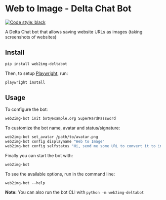 # Web to Image - Delta Chat Bot

[![Code style: black](https://img.shields.io/badge/code%20style-black-000000.svg)](https://github.com/psf/black)

A Delta Chat bot that allows saving website URLs as images (taking screenshots of websites)

## Install

```sh
pip install web2img-deltabot
```

Then, to setup [Playwright](https://playwright.dev/python/docs/intro), run:

```sh
playwright install
```

## Usage

To configure the bot:

```sh
web2img-bot init bot@example.org SuperHardPassword
```

To customize the bot name, avatar and status/signature:

```sh
web2img-bot set_avatar /path/to/avatar.png
web2img-bot config displayname "Web to Image"
web2img-bot config selfstatus "Hi, send me some URL to convert it to image"
```

Finally you can start the bot with:

```sh
web2img-bot
```

To see the available options, run in the command line:

```
web2img-bot --help
```

**Note:** You can also run the bot CLI with `python -m web2img-deltabot`
